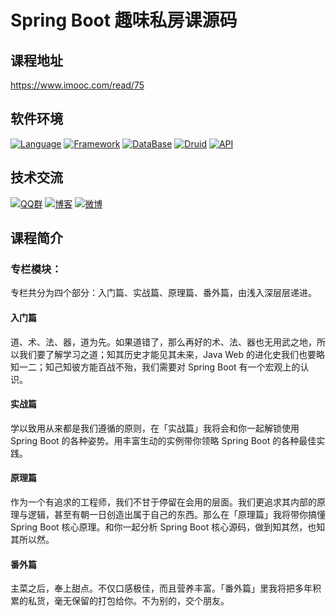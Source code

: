 # Spring Boot 趣味私房课源码

## 课程地址
https://www.imooc.com/read/75


## 软件环境
[![Language](https://img.shields.io/badge/Language-Java_8-007396?color=orange&logo=java)](https://github.com/liushuijinger/peregrine)
[![Framework](https://img.shields.io/badge/Framework-Spring_Boot_2.2.5-6DB33F?logo=spring)](https://github.com/liushuijinger/peregrine)
[![DataBase](https://img.shields.io/badge/DataBase-MySQL-4479A1?logo=MySQL)](https://github.com/liushuijinger/peregrine)
[![Druid](https://img.shields.io/badge/Pool-Druid-29F1FB?logo=Apache-Druid)](https://github.com/liushuijinger/peregrine)
[![API](https://img.shields.io/badge/API-Swagger_2.8.0-85EA2D?logo=swagger)](https://github.com/liushuijinger/peregrine)


## 技术交流
[![QQ群](https://img.shields.io/badge/QQ群-liushuijinger-20B8E5?logo=Tencent-QQ&style=flat)](https://jq.qq.com/?_wv=1027&k=0UCkec2u)
[![博客](https://img.shields.io/badge/博客-我的博客-21759B?style=flat)](https://liushuijinger.blog.csdn.net)
[![微博](https://img.shields.io/badge/微博-@水镜不酷-E6162D?logo=Sina-Weibo&lstyle=flat)](https://weibo.com/liushuijinger)


## 课程简介

### 专栏模块：
专栏共分为四个部分：入门篇、实战篇、原理篇、番外篇，由浅入深层层递进。

#### 入门篇
道、术、法、器，道为先。如果道错了，那么再好的术、法、器也无用武之地，所以我们要了解学习之道；知其历史才能见其未来，Java Web 的进化史我们也要略知一二；知己知彼方能百战不殆，我们需要对 Spring Boot 有一个宏观上的认识。

#### 实战篇
学以致用从来都是我们遵循的原则，在「实战篇」我将会和你一起解锁使用 Spring Boot 的各种姿势。用丰富生动的实例带你领略 Spring Boot 的各种最佳实践。

#### 原理篇
作为一个有追求的工程师，我们不甘于停留在会用的层面。我们更追求其内部的原理与逻辑，甚至有朝一日创造出属于自己的东西。那么在「原理篇」我将带你搞懂 Spring Boot 核心原理。和你一起分析 Spring Boot 核心源码，做到知其然，也知其所以然。

#### 番外篇
主菜之后，奉上甜点。不仅口感极佳，而且营养丰富。「番外篇」里我将把多年积累的私货，毫无保留的打包给你。不为别的，交个朋友。
